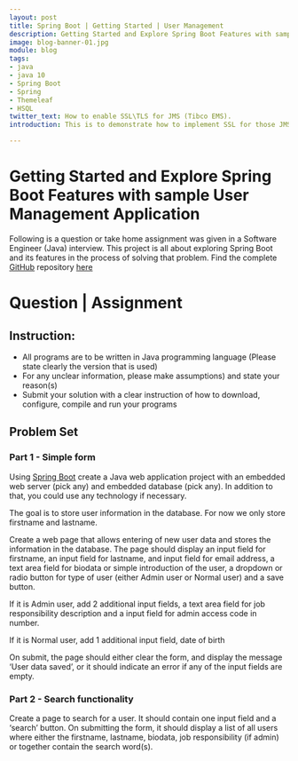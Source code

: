 ```yaml
---
layout: post
title: Spring Boot | Getting Started | User Management
description: Getting Started and Explore Spring Boot Features with sample User Management Application
image: blog-banner-01.jpg
module: blog
tags:
- java
- java 10
- Spring Boot
- Spring
- Themeleaf
- HSQL
twitter_text: How to enable SSL\TLS for JMS (Tibco EMS).
introduction: This is to demonstrate how to implement SSL for those JMS services with Tibco EMS 8.4

---
```

# Getting Started and Explore Spring Boot Features with sample User Management Application

Following is a question or take home assignment was given in a Software Engineer (Java) interview. This project is all about exploring Spring Boot and its features in the process of solving that problem.
Find the complete <a href="https://github.com">GitHub</a> repository <a href="https://github.com/idotrick/gs-springboot.git">here</a>

# Question | Assignment

## Instruction:
-	All programs are to be written in Java programming language (Please state clearly the version that is used)
-	For any unclear information, please make assumptions) and state your reason(s)
-	Submit your solution with a clear instruction of how to download, configure, compile and run your programs

## Problem Set

### Part 1 - Simple form
Using <a href="http://projects.spring.io/spring-boot/">Spring Boot</a> create a Java web application project with an embedded web server (pick any) and embedded database (pick any). In addition to that, you could use any technology if necessary.

The goal is to store user information in the database. For now we only store firstname and lastname.

Create a web page that allows entering of new user data and stores the information in the database. The page should display an input field for firstname, an input field for lastname, and input field for email address, a text area field for biodata or simple introduction of the user, a dropdown or radio button for type of user (either Admin user or Normal user) and a save button.

If it is Admin user, add 2 additional input fields, a text area field for job responsibility description and a input field for admin access code in number.

If it is Normal user, add 1 additional input field, date of birth

On submit, the page should either clear the form, and display the message ‘User data saved’, or it should indicate an error if any of the input fields are empty.

### Part 2 - Search functionality
Create a page to search for a user. It should contain one input field and a ‘search’ button. On submitting the form, it should display a list of all users where either the firstname, lastname, biodata, job responsibility (if admin) or together contain the search word(s).
